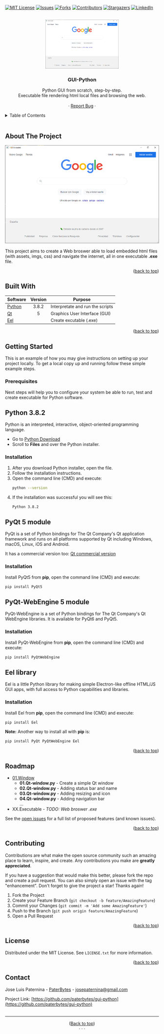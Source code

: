 <div id="top"></div>

[![MIT License][license-shield]][license-url]
[![Issues][issues-shield]][issues-url]
[![Forks][forks-shield]][forks-url]
[![Contributors][contributors-shield]][contributors-url]
[![Stargazers][stars-shield]][stars-url]
[![LinkedIn][linkedin-shield]][linkedin-url]

<!-- PROJECT LOGO -->
<br />
<div align="center">
  <a href="https://github.com/paterbytes/gui-python">
    <img src="images/expected-result.png" alt="Logo" width="240" height="160">
  </a>

<h3 align="center">GUI-Python</h3>

  <p align="center">
    Python GUI from scratch, step-by-step.
    <br/>
    Executable file rendering html local files and browsing the web.
    <br />
    <br />
    ·
    <a href="https://github.com/paterbytes/gui-python/issues">Report Bug</a>
    ·
  </p>
</div>



<!-- TABLE OF CONTENTS -->
<details>
  <summary>Table of Contents</summary>
  <ol>
    <li>
      <a href="#about-the-project">About The Project</a>
      <ul>
        <li><a href="#built-with">Built With</a></li>
      </ul>
    </li>
    <li>
      <a href="#getting-started">Getting Started</a>
      <ul>
        <li><a href="#prerequisites">Prerequisites</a></li>
        <li><a href="#installation">Installation</a></li>
      </ul>
    </li>
    <li><a href="#usage">Usage</a></li>
    <li><a href="#roadmap">Roadmap</a></li>
    <li><a href="#contributing">Contributing</a></li>
    <li><a href="#license">License</a></li>
    <li><a href="#contact">Contact</a></li>
    <li><a href="#acknowledgments">Acknowledgments</a></li>
  </ol>
</details>
<br/>


<!-- ABOUT THE PROJECT -->
## About The Project

[![Product Name Screen Shot][product-screenshot]](https://example.com)

This project aims to create a Web broswer able to load embedded html files (with assets, imgs, css) and navigate the internet, all in one executable **.exe** file.

<p align="right">(<a href="#top">back to top</a>)</p>



## Built With
|Software| Version | Purpose
|---	|:---:	|---
|[Python](https://www.python.org/)|3.8.2| Interpretate and run the scripts
|[Qt](https://www.riverbankcomputing.com/software/pyqt/)|5| Graphics User Interface (GUI)
|[Eel](https://github.com/ChrisKnott/Eel) | |Create excutable (.exe)

<p align="right">(<a href="#top">back to top</a>)</p>



<!-- GETTING STARTED -->
## Getting Started

This is an example of how you may give instructions on setting up your project locally.
To get a local copy up and running follow these simple example steps.

### Prerequisites

Next steps will help you to configure your system be able to run, test and create executable for Python software.

## Python 3.8.2
Python is an interpreted, interactive, object-oriented programming language.
  * Go to [Python Download]
  * Scroll to **Files** and over the Python installer.

### Installation
1. After you download Python installer, open the file.
2. Follow the installation instructions.
3. Open the command line (CMD) and execute:
   ```sh
   python --version
   ```
4. If the installation was successful you will see this:
   ```sh
   Python 3.8.2
   ```


## PyQt 5 module
PyQt is a set of Python bindings for The Qt Company's Qt application framework and runs on all platforms supported by Qt including Windows, macOS, Linux, iOS and Android.

It has a commercial version too: [Qt commercial version]

### Installation
Install PyQt5 from **pip**, open the command line (CMD) and execute:
  ```sh
  pip install PyQt5
  ```


## PyQt-WebEngine 5 module
PyQt-WebEngine is a set of Python bindings for The Qt Company's Qt WebEngine libraries. It is available for PyQt6 and PyQt5.

### Installation
Install PyQt-WebEngine from **pip**, open the command line (CMD) and execute:
  ```sh
  pip install PyQtWebEngine
  ```

## Eel library
Eel is a little Python library for making simple Electron-like offline HTML/JS GUI apps, with full access to Python capabilities and libraries.

### Installation
Install Eel from **pip**, open the command line (CMD) and execute:
  ```sh
  pip install Eel
  ```

**Note:** Another way to install all with **pip** is:
```sh
pip install PyQt PyQtWebEngine Eel
```

<p align="right">(<a href="#top">back to top</a>)</p>


<!-- ROADMAP -->
## Roadmap

- [01.Window]
  - **01.Qt-window<span>.py** - Create a simple Qt window
  - **02.Qt-window<span>.py** - Adding status bar and name
  - **03.Qt-window<span>.py** - Adding resizing and icon
  - **04.Qt-window<span>.py** - Adding navigation bar
  <br/>...
- XX.Executable - *TODO: Web broswer .exe*

See the [open issues](https://github.com/paterbytes/gui-python/issues) for a full list of proposed features (and known issues).

<p align="right">(<a href="#top">back to top</a>)</p>



<!-- CONTRIBUTING -->
## Contributing

Contributions are what make the open source community such an amazing place to learn, inspire, and create. Any contributions you make are **greatly appreciated**.

If you have a suggestion that would make this better, please fork the repo and create a pull request. You can also simply open an issue with the tag "enhancement".
Don't forget to give the project a star! Thanks again!

1. Fork the Project
2. Create your Feature Branch (`git checkout -b feature/AmazingFeature`)
3. Commit your Changes (`git commit -m 'Add some AmazingFeature'`)
4. Push to the Branch (`git push origin feature/AmazingFeature`)
5. Open a Pull Request

<p align="right">(<a href="#top">back to top</a>)</p>



<!-- LICENSE -->
## License

Distributed under the MIT License. See `LICENSE.txt` for more information.

<p align="right">(<a href="#top">back to top</a>)</p>



<!-- CONTACT -->
## Contact

Jose Luis Paternina - [PaterBytes](https://github.com/paterbytes) - josepaternina@gmail.com

Project Link: [https://github.com/paterbytes/gui-python](https://github.com/paterbytes/gui-python)
<br/><br/>
<hr/>

<p align="center">(<a href="#top">Back to top</a>)<br/>· · ·<br/></p>

<!-- MARKDOWN LINKS & IMAGES -->
<!-- https://www.markdownguide.org/basic-syntax/#reference-style-links -->
[Qt commercial version]:https://www.riverbankcomputing.com/commercial/license-faq
[Python Download]:https://www.python.org/downloads/release/python-382/
[contributors-shield]: https://img.shields.io/github/contributors/paterbytes/gui-python.svg?style=for-the-badge
[contributors-url]: https://github.com/paterbytes/gui-python/graphs/contributors
[forks-shield]: https://img.shields.io/github/forks/paterbytes/gui-python.svg?style=for-the-badge
[forks-url]: https://github.com/paterbytes/gui-python/network/members
[stars-shield]: https://img.shields.io/github/stars/paterbytes/gui-python.svg?style=for-the-badge
[stars-url]: https://github.com/paterbytes/gui-python/stargazers
[issues-shield]: https://img.shields.io/github/issues/paterbytes/gui-python.svg?style=for-the-badge
[issues-url]: https://github.com/paterbytes/gui-python/issues
[license-shield]: https://img.shields.io/github/license/paterbytes/gui-python.svg?style=for-the-badge
[license-url]: https://github.com/paterbytes/gui-python/blob/main/LICENSE.txt
[linkedin-shield]: https://img.shields.io/badge/-LinkedIn-black.svg?style=for-the-badge&logo=linkedin&colorB=555
[linkedin-url]: https://linkedin.com/in/paterninajose
[product-screenshot]: images/expected-result.png
[01.Window]:https://github.com/paterbytes/gui-python/blob/main/01.Window